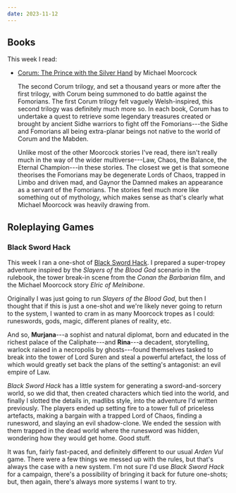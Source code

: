 ```yaml
---
date: 2023-11-12
---
```


## Books

This week I read:

- [Corum: The Prince with the Silver Hand][] by Michael Moorcock

  The second Corum trilogy, and set a thousand years or more after the first
  trilogy, with Corum being summoned to do battle against the Fomorians.  The
  first Corum trilogy felt vaguely Welsh-inspired, this second trilogy was
  definitely much more so.  In each book, Corum has to undertake a quest to
  retrieve some legendary treasures created or brought by ancient Sidhe warriors
  to fight off the Fomorians---the Sidhe and Fomorians all being extra-planar
  beings not native to the world of Corum and the Mabden.

  Unlike most of the other Moorcock stories I've read, there isn't really much
  in the way of the wider multiverse---Law, Chaos, the Balance, the Eternal
  Champion---in these stories.  The closest we get is that someone theorises the
  Fomorians may be degenerate Lords of Chaos, trapped in Limbo and driven mad,
  and Gaynor the Damned makes an appearance as a servant of the Fomorians.  The
  stories feel much more like something out of mythology, which makes sense as
  that's clearly what Michael Moorcock was heavily drawing from.

[Corum: The Prince with the Silver Hand]: https://en.wikipedia.org/wiki/Corum_Jhaelen_Irsei


## Roleplaying Games

### Black Sword Hack

This week I ran a one-shot of [Black Sword Hack][].  I prepared a super-tropey
adventure inspired by the *Slayers of the Blood God* scenario in the rulebook,
the tower break-in scene from the *Conan the Barbarian* film, and the Michael
Moorcock story *Elric of Melnibone*.

Originally I was just going to run *Slayers of the Blood God*, but then I
thought that if this is just a one-shot and we're likely never going to return
to the system, I wanted to cram in as many Moorcock tropes as I could:
runeswords, gods, magic, different planes of reality, etc.

And so, **Murjana**---a sophist and natural diplomat, born and educated in the
richest palace of the Caliphate---and **Rina**---a decadent, storytelling,
warlock raised in a necropolis by ghosts---found themselves tasked to break into
the tower of Lord Suren and steal a powerful artefact, the loss of which would
greatly set back the plans of the setting's antagonist: an evil empire of Law.

*Black Sword Hack* has a little system for generating a sword-and-sorcery world,
so we did that, then created characters which tied into the world, and finally I
slotted the details in, madlibs style, into the adventure I'd written
previously.  The players ended up setting fire to a tower full of priceless
artefacts, making a bargain with a trapped Lord of Chaos, finding a runesword,
and slaying an evil shadow-clone.  We ended the session with them trapped in the
dead world where the runesword was hidden, wondering how they would get home.
Good stuff.

It was fun, fairly fast-paced, and definitely different to our usual *Arden Vul*
game.  There were a few things we messed up with the rules, but that's always
the case with a new system.  I'm not sure I'd use *Black Sword Hack* for a
campaign, there's a possibility of bringing it back for future one-shots; but,
then again, there's always more systems I want to try.

[Black Sword Hack]: https://www.themerrymushmen.com/product/black-sword-hack-ultimate-chaos-edition/
